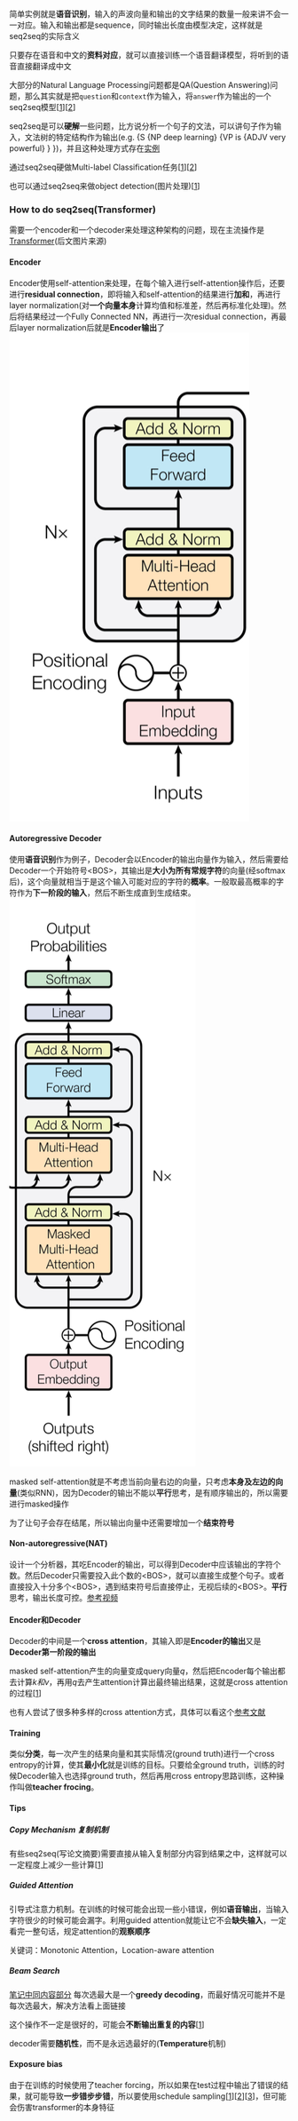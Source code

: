 简单实例就是**语音识别**，输入的声波向量和输出的文字结果的数量一般来讲不会一一对应。输入和输出都是sequence，同时输出长度由模型决定，这样就是seq2seq的实际含义

只要存在语音和中文的**资料对应**，就可以直接训练一个语音翻译模型，将听到的语音直接翻译成中文

大部分的Natural Language Processing问题都是QA(Question Answering)问题，那么其实就是把`question`和`context`作为输入，将`answer`作为输出的一个seq2seq模型\[[1](https://arxiv.org/pdf/1806.08730)\]\[[2](https://arxiv.org/pdf/1909.03329)\]

seq2seq是可以**硬解**一些问题，比方说分析一个句子的文法，可以讲句子作为输入，文法树的特定结构作为输出(e.g. {S {NP deep learning} {VP is {ADJV very powerful} } })，并且这种处理方式存在[实例](https://arxiv.org/pdf/1412.7449)

通过seq2seq硬做Multi-label Classification任务\[[1](https://arxiv.org/pdf/1909.03434)\]\[[2](https://arxiv.org/pdf/1707.05495)\]

也可以通过seq2seq来做object detection(图片处理)\[[1](https://arxiv.org/pdf/2005.12872)\]

### How to do seq2seq(Transformer)
需要一个encoder和一个decoder来处理这种架构的问题，现在主流操作是[Transformer](https://arxiv.org/pdf/1706.03762)(后文图片来源)

#### Encoder
Encoder使用self-attention来处理，在每个输入进行self-attention操作后，还要进行**residual connection**，即将输入和self-attention的结果进行**加和**，再进行layer normalization(对**一个向量本身**计算均值和标准差，然后再标准化处理)。然后将结果经过一个Fully Connected NN，再进行一次residual connection，再最后layer normalization后就是**Encoder输出**了
![pic6](../data/pic6.png)

#### Autoregressive Decoder
使用**语音识别**作为例子，Decoder会以Encoder的输出向量作为输入，然后需要给Decoder一个开始符号\<BOS\>，其输出是**大小为所有常规字符**的向量(经softmax后)，这个向量就相当于是这个输入可能对应的字符的**概率**。一般取最高概率的字符作为**下一阶段的输入**，然后不断生成直到生成结束。
![pic7](../data/pic7.png)

masked self-attention就是不考虑当前向量右边的向量，只考虑**本身及左边的向量**(类似RNN)，因为Decoder的输出不能以**平行**思考，是有顺序输出的，所以需要进行masked操作

为了让句子会存在结尾，所以输出向量中还需要增加一个**结束符号**

#### Non-autoregressive(NAT)
设计一个分析器，其吃Encoder的输出，可以得到Decoder中应该输出的字符个数。然后Decoder只需要投入此个数的\<BOS\>，就可以直接生成整个句子。或者直接投入十分多个\<BOS\>，遇到结束符号后直接停止，无视后续的\<BOS\>。**平行**思考，输出长度可控。[参考视频](https://youtu.be/jvyKmU4OM3c)

#### Encoder和Decoder
Decoder的中间是一个**cross attention**，其输入即是**Encoder的输出**又是**Decoder第一阶段的输出**

masked self-attention产生的向量变成query向量$q$，然后把Encoder每个输出都去计算$k和v$，再用$q$去产生attention计算出最终输出结果，这就是cross attention的过程\[[1](https://ieeexplore.ieee.org/document/7472621)\]

也有人尝试了很多种多样的cross attention方式，具体可以看这个[参考文献](https://arxiv.org/pdf/2005.08081)

#### Training
类似**分类**，每一次产生的结果向量和其实际情况(ground truth)进行一个cross entropy的计算，使其**最小化**就是训练的目标。只要给全ground truth，训练的时候Decoder输入也选择ground truth，然后再用cross entropy思路训练，这种操作叫做**teacher frocing**。

#### Tips
##### Copy Mechanism 复制机制
有些seq2seq(写论文摘要)需要直接从输入复制部分内容到结果之中，这样就可以一定程度上减少一些计算\[[1](https://arxiv.org/pdf/1603.06393)\]
##### Guided Attention
引导式注意力机制。在训练的时候可能会出现一些小错误，例如**语音输出**，当输入字符很少的时候可能会漏字。利用guided attention就能让它不会**缺失输入**，一定看完一整句话，规定attention的**观察顺序**

关键词：Monotonic Attention，Location-aware attention
##### Beam Search
[笔记中同内容部分](../RNN条件生成与Attention机制/条件生成与Attention#^4fe874)
每次选最大是一个**greedy decoding**，而最好情况可能并不是每次选最大，解决方法看上面链接

这个操作不一定是很好的，可能会**不断输出重复的内容**\[[1](https://arxiv.org/pdf/1904.09751)\]

decoder需要**随机性**，而不是永远选最好的(**Temperature**机制)

#### Exposure bias
由于在训练的时候使用了teacher forcing，所以如果在test过程中输出了错误的结果，就可能导致**一步错步步错**，所以要使用schedule sampling\[[1](https://arxiv.org/pdf/1506.03099)\]\[[2](https://arxiv.org/pdf/1906.07651)\]\[[3](https://arxiv.org/pdf/1906.04331)\]，但可能会伤害transformer的本身特征
